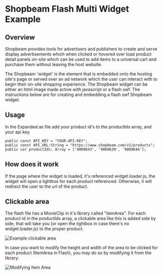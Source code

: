 Shopbeam Flash Multi Widget Example
====================

Overview
-----

Shopbeam provides tools for advertisers and publishers to create and serve display advertisements which when clicked or hovered over load product detail panels on-site which can be used to add items to a universal cart and purchase them without leaving the host website.

The Shopbeam 'widget' is the element that is embedded onto the hosting site's page or served over an ad network which the user can interact with to begin their on-site shopping experience. The Shopbeam widget can be either an html image made active with javascript or a flash swf. The instructions below are for creating and embedding a flash swf Shopbeam widget.

Usage
-----

In the Expanded.as file add your product id's to the productIds array, and your api key.

```
public const API_KEY = "YOUR-API-KEY";
public const API_URL:String = "https://www.shopbeam.com/v1/products";
public var productIds: Array = ['9009643', '9009639', '9009644'];
```

How does it work
-----

If the page where the widget is loaded, it's referenced widget.loader.js, the widget will open a lightbox for each product referenced. Otherwise, it will redirect the user to the url of the product.


Clickable area
-----

The flash file has a MovieClip in it's library called "itemArea". For each product id in the productIds array, a clickable area like this is added side by side, that will take you (or open the lightbox in case there's no widget.loader.js) to the proper product.

![Example clickable area](http://imgur.com/NxkuZxp.png "Example clickable area")

In case you want to modify the height and width of the area to be clicked for each product (ItemArea in Flash), you may do so by modifying it from the library:

![Modifying Item Area](http://i.imgur.com/kloAaUv.png)


